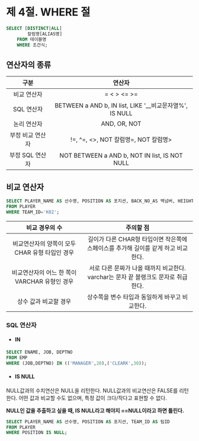 # 제 4절. WHERE 절
```sql
SELECT [DISTINCT|ALL]
        칼럼명[ALIAS명]
    FROM 테이블명
    WHERE 조건식;
```
## 연산자의 종류
|구분|연산자|
|:--:|:--:|
|비교 연산자|= < > <= >=|
|SQL 연산자|BETWEEN a AND b, IN list, LIKE '__비교문자열%', IS NULL|
|논리 연산자|AND, OR, NOT|
|부정 비교 연산자|!=, ^=, <>, NOT 칼럼명=, NOT 칼럼명>|
|부정 SQL 연산자|NOT BETWEEN a AND b, NOT IN list, IS NOT NULL|

## 비교 연산자
```sql
SELECT PLAYER_NAME AS 선수명, POSITION AS 포지션, BACK_NO_AS 백넘버, HEIGHT AS 키
FROM PLAYER
WHERE TEAM_ID='K02';
```
|비교 경우의 수|주의할 점|
|:--:|:--:|
|비교연산자의 양쪽이 모두 CHAR 유형 타입인 경우|길이가 다른 CHAR형 타입이면 작은쪽에 스페이스를 추가해 길이를 같게 하고 비교한다.|
|비교연산자의 어느 한 쪽이 VARCHAR 유형인 경우|서로 다른 문짜가 나올 때까지 비교한다. varchar는 문자 끝 블랭크도 문자로 취급한다.|
|상수 값과 비교할 경우|상수쪽을 변수 타입과 동일하게 바꾸고 비교한다.|

### SQL 연산자
* #### IN
```sql
SELECT ENAME, JOB, DEPTNO
FROM EMP
WHERE (JOB,DEPTNO) IN (('MANAGER',20),('CLEARK',30));
```
* #### IS NULL
NULL값과의 수치연산은 NULL을 리턴한다.
NULL값과의 비교연산은 FALSE를 리턴한다.
어떤 값과 비교할 수도 없으며, 특정 값이 크다/작다고 표현할 수 없다.

**NULL인 값을 추출하고 싶을 때, IS NULL라고 해야지 ==NULL이라고 하면 틀린다.**
```sql
SELECT PLAYER_NAME AS 선수명, POSITION AS 포지션, TEAM_ID AS 팀ID
FROM PLAYER
WHERE POSITION IS NULL;
```

